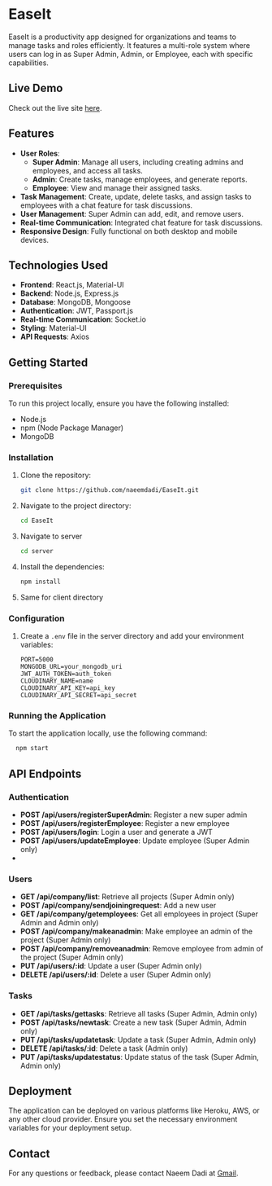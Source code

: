 # EaseIt

EaseIt is a productivity app designed for organizations and teams to manage tasks and roles efficiently. It features a multi-role system where users can log in as Super Admin, Admin, or Employee, each with specific capabilities.

## Live Demo

Check out the live site [here](https://easeit.netlify.app/).

## Features

- **User Roles**:
  - **Super Admin**: Manage all users, including creating admins and employees, and access all tasks.
  - **Admin**: Create tasks, manage employees, and generate reports.
  - **Employee**: View and manage their assigned tasks.
- **Task Management**: Create, update, delete tasks, and assign tasks to employees with a chat feature for task discussions.
- **User Management**: Super Admin can add, edit, and remove users.
- **Real-time Communication**: Integrated chat feature for task discussions.
- **Responsive Design**: Fully functional on both desktop and mobile devices.

## Technologies Used

- **Frontend**: React.js, Material-UI
- **Backend**: Node.js, Express.js
- **Database**: MongoDB, Mongoose
- **Authentication**: JWT, Passport.js
- **Real-time Communication**: Socket.io
- **Styling**: Material-UI
- **API Requests**: Axios

## Getting Started

### Prerequisites

To run this project locally, ensure you have the following installed:

- Node.js
- npm (Node Package Manager)
- MongoDB

### Installation

1. Clone the repository:
    ```bash
    git clone https://github.com/naeemdadi/EaseIt.git
    ```
2. Navigate to the project directory:
    ```bash
    cd EaseIt
    ```

3. Navigate to server
   ```bash
   cd server
   ```

4. Install the dependencies:
    ```bash
    npm install
    ```

5. Same for client directory

### Configuration

1. Create a `.env` file in the server directory and add your environment variables:
    ```env
    PORT=5000
    MONGODB_URL=your_mongodb_uri
    JWT_AUTH_TOKEN=auth_token
    CLOUDINARY_NAME=name
    CLOUDINARY_API_KEY=api_key
    CLOUDINARY_API_SECRET=api_secret
    ```

### Running the Application

To start the application locally, use the following command:
```bash
  npm start
```

## API Endpoints

### Authentication
- **POST /api/users/registerSuperAdmin**: Register a new super admin
- **POST /api/users/registerEmployee**: Register a new employee
- **POST /api/users/login**: Login a user and generate a JWT
- **POST /api/users/updateEmployee**: Update employee (Super Admin only)
- 

### Users
- **GET /api/company/list**: Retrieve all projects (Super Admin only)
- **POST /api/company/sendjoiningrequest**: Add a new user
- **GET /api/company/getemployees**: Get all employees in project (Super Admin and Admin only)
- **POST /api/company/makeanadmin**: Make employee an admin of the project (Super Admin only)
- **POST /api/company/removeanadmin**: Remove employee from admin of the project (Super Admin only)
- **PUT /api/users/:id**: Update a user (Super Admin only)
- **DELETE /api/users/:id**: Delete a user (Super Admin only)

### Tasks
- **GET /api/tasks/gettasks**: Retrieve all tasks (Super Admin, Admin only)
- **POST /api/tasks/newtask**: Create a new task (Super Admin, Admin only)
- **PUT /api/tasks/updatetask**: Update a task (Super Admin, Admin only)
- **DELETE /api/tasks/:id**: Delete a task (Admin only)
- **PUT /api/tasks/updatestatus**: Update status of the task (Super Admin, Admin only)

## Deployment

The application can be deployed on various platforms like Heroku, AWS, or any other cloud provider. Ensure you set the necessary environment variables for your deployment setup.

## Contact

For any questions or feedback, please contact Naeem Dadi at [Gmail](mailto:naeemdadi85@gmail.com).

